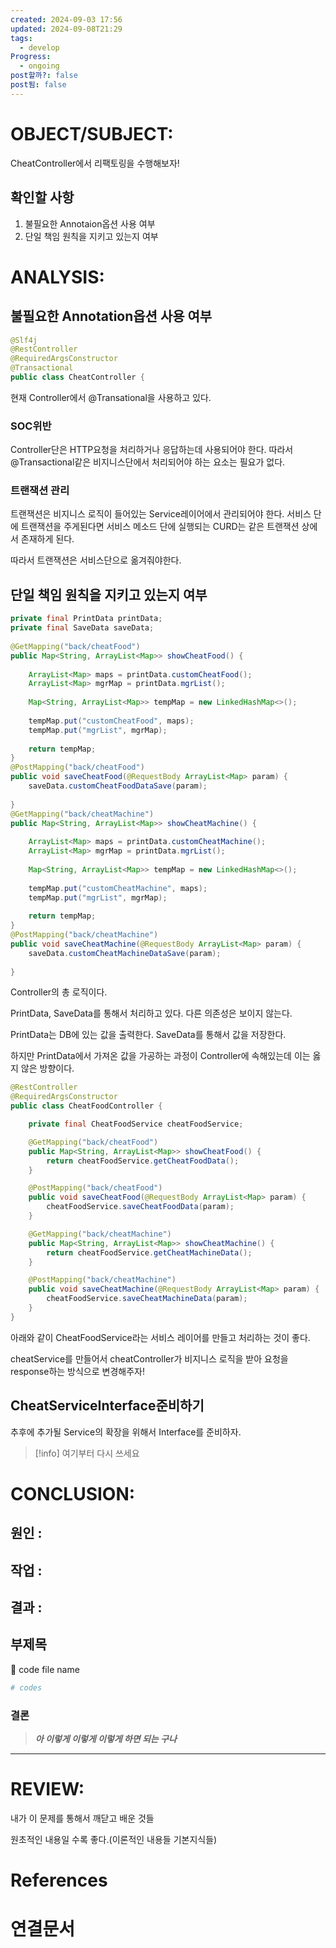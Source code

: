 ```yaml
---
created: 2024-09-03 17:56
updated: 2024-09-08T21:29
tags:
  - develop
Progress:
  - ongoing
post할까?: false
post됨: false
---
```

# OBJECT/SUBJECT:
CheatController에서 리팩토링을 수행해보자!

## 확인할 사항
1. 불필요한 Annotaion옵션 사용 여부
2. 단일 책임 원칙을 지키고 있는지 여부

# ANALYSIS:
## 불필요한 Annotation옵션 사용 여부
``` java
@Slf4j  
@RestController  
@RequiredArgsConstructor  
@Transactional  
public class CheatController {
```
현재 Controller에서 @Transational을 사용하고 있다.

### SOC위반
Controller단은 HTTP요청을 처리하거나 응답하는데 사용되어야 한다. 따라서 @Transactional같은 비지니스단에서 처리되어야 하는 요소는 필요가 없다. 

### 트랜잭션 관리
트랜잭션은 비지니스 로직이 들어있는 Service레이어에서 관리되어야 한다. 
서비스 단에 트랜잭션을 주게된다면 서비스 메소드 단에 실행되는 CURD는 같은 트랜잭션 상에서 존재하게 된다. 

따라서 트랜잭션은 서비스단으로 옮겨줘야한다. 

## 단일 책임 원칙을 지키고 있는지 여부
``` java
private final PrintData printData;  
private final SaveData saveData;  
  
@GetMapping("back/cheatFood")  
public Map<String, ArrayList<Map>> showCheatFood() {  
  
    ArrayList<Map> maps = printData.customCheatFood();  
    ArrayList<Map> mgrMap = printData.mgrList();  
  
    Map<String, ArrayList<Map>> tempMap = new LinkedHashMap<>();  
  
    tempMap.put("customCheatFood", maps);  
    tempMap.put("mgrList", mgrMap);  
  
    return tempMap;  
}  
@PostMapping("back/cheatFood")  
public void saveCheatFood(@RequestBody ArrayList<Map> param) {  
    saveData.customCheatFoodDataSave(param);  
  
}  
@GetMapping("back/cheatMachine")  
public Map<String, ArrayList<Map>> showCheatMachine() {  
  
    ArrayList<Map> maps = printData.customCheatMachine();  
    ArrayList<Map> mgrMap = printData.mgrList();  
  
    Map<String, ArrayList<Map>> tempMap = new LinkedHashMap<>();  
  
    tempMap.put("customCheatMachine", maps);  
    tempMap.put("mgrList", mgrMap);  
  
    return tempMap;  
}  
@PostMapping("back/cheatMachine")  
public void saveCheatMachine(@RequestBody ArrayList<Map> param) {  
    saveData.customCheatMachineDataSave(param);  
  
}
```
Controller의 총 로직이다. 

PrintData, SaveData를  통해서 처리하고 있다. 다른 의존성은 보이지 않는다.

PrintData는 DB에 있는 값을 출력한다. 
SaveData를 통해서 값을 저장한다. 

하지만 PrintData에서 가져온 값을 가공하는 과정이 Controller에 속해있는데 이는 옳지 않은 방향이다. 

``` java
@RestController
@RequiredArgsConstructor
public class CheatFoodController {

    private final CheatFoodService cheatFoodService;

    @GetMapping("back/cheatFood")
    public Map<String, ArrayList<Map>> showCheatFood() {
        return cheatFoodService.getCheatFoodData();
    }

    @PostMapping("back/cheatFood")
    public void saveCheatFood(@RequestBody ArrayList<Map> param) {
        cheatFoodService.saveCheatFoodData(param);
    }

    @GetMapping("back/cheatMachine")
    public Map<String, ArrayList<Map>> showCheatMachine() {
        return cheatFoodService.getCheatMachineData();
    }

    @PostMapping("back/cheatMachine")
    public void saveCheatMachine(@RequestBody ArrayList<Map> param) {
        cheatFoodService.saveCheatMachineData(param);
    }
}

```
아래와 같이 CheatFoodService라는 서비스 레이어를 만들고 처리하는 것이 좋다.

cheatService를 만들어서 cheatController가 비지니스 로직을 받아 요청을 response하는 방식으로 변경해주자!
## CheatServiceInterface준비하기
추후에 추가될 Service의 확장을 위해서 Interface를 준비하자.










> [!info]
> 여기부터 다시 쓰세요 

# CONCLUSION:

## 원인 :

## 작업 :

## 결과 :

## 부제목

<aside> 🔽 code file name

</aside>

```bash
# codes
```

### 결론

> _**아 이렇게 이렇게 이렇게 하면 되는 구나**_



---
# REVIEW:

내가 이 문제를 통해서 깨닫고 배운 것들

원초적인 내용일 수록 좋다.(이론적인 내용들 기본지식들)

# References

# 연결문서
